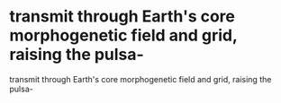 # transmit through Earth's core morphogenetic field and grid, raising the pulsa-

transmit through Earth's core morphogenetic field and grid, raising the pulsa-